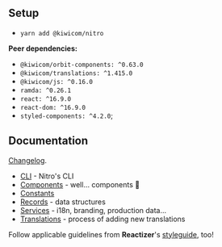 ## Setup

* `yarn add @kiwicom/nitro`

**Peer dependencies:**
* `@kiwicom/orbit-components: ^0.63.0`
* `@kiwicom/translations: ^1.415.0`
* `@kiwicom/js: ^0.16.0`
* `ramda: ^0.26.1`
* `react: ^16.9.0`
* `react-dom: ^16.9.0`
* `styled-components: ^4.2.0`;

## Documentation

[Changelog](https://github.com/kiwicom/nitrolib/blob/master/CHANGELOG.md).

* [CLI](./cli.md) - Nitro's CLI
* [Components](./components.md) - well... components 🤷
* [Constants](./consts.md)
* [Records](./records.md) - data structures
* [Services](./services.md) - i18n, branding, production data...
* [Translations](./translations.md) - process of adding new translations

Follow applicable guidelines from **Reactizer**'s [styleguide](https://oreqizer.github.io/reactizer/styleguide/), too!
